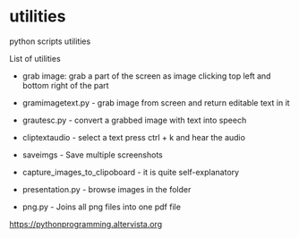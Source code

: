 # utilities
python scripts utilities

List of utilities

- grab image: grab a part of the screen as image clicking top left and bottom right of the part

- gramimagetext.py - grab image from screen and return editable text in it

- grautesc.py - convert a grabbed image with text into speech

- cliptextaudio - select a text press ctrl + k and hear the audio

- saveimgs - Save multiple screenshots

- capture_images_to_clipoboard - it is quite self-explanatory

- presentation.py - browse images in the folder

- png.py - Joins all png files into one pdf file

https://pythonprogramming.altervista.org